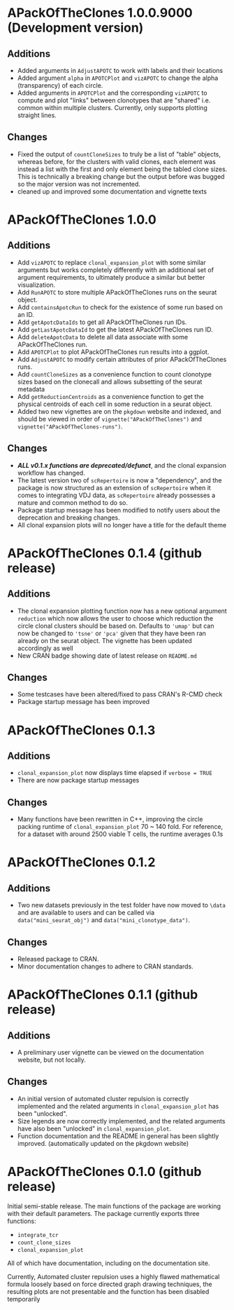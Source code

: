 # APackOfTheClones 1.0.0.9000 (Development version)

## Additions

- Added arguments in `AdjustAPOTC` to work with labels and their locations
- Added argument `alpha` in `APOTCPlot` and `vizAPOTC` to change the alpha (transparency) of each circle.
- Added arguments in `APOTCPlot` and the corresponding `vizAPOTC` to compute and plot "links" between clonotypes that are "shared" i.e. common within multiple clusters. Currently, only supports plotting straight lines.

## Changes

- Fixed the output of `countCloneSizes` to truly be a list of "table" objects, whereas before, for the clusters with valid clones, each element was instead a list with the first and only element being the tabled clone sizes. This is technically a breaking change but the output before was bugged so the major version was not incremented.
- cleaned up and improved some documentation and vignette texts

# APackOfTheClones 1.0.0

## Additions

- Add `vizAPOTC` to replace `clonal_expansion_plot` with some similar arguments but works completely differently with an additional set of argument requirements, to ultimately produce a similar but better visualization.
- Add `RunAPOTC` to store multiple APackOfTheClones runs on the seurat object.
- Add `containsApotcRun` to check for the existence of some run based on an ID.
- Add `getApotcDataIds` to get all APackOfTheClones run IDs.
- Add `getLastApotcDataId` to get the latest APackOfTheClones run ID.
- Add `deleteApotcData` to delete all data associate with some APackOfTheClones run.
- Add `APOTCPlot` to plot APackOfTheClones run results into a ggplot.
- Add `AdjustAPOTC` to modify certain attributes of prior APackOfTheClones runs.
- Add `countCloneSizes` as a convenience function to count clonotype sizes based on the clonecall and allows subsetting of the seurat metadata
- Add `getReductionCentroids` as a convenience function to get the physical centroids of each cell in some reduction in a seurat object.
- Added two new vignettes are on the `pkgdown` website and indexed, and should be viewed in order of `vignette("APackOfTheClones")` and `vignette("APackOfTheClones-runs")`.

## Changes

- ***ALL v0.1.x functions are deprecated/defunct***, and the clonal expansion workflow has changed.
- The latest version two of `scRepertoire` is now a "dependency", and the package is now structured as an extension of `scRepertoire` when it comes to integrating VDJ data, as `scRepertoire` already possesses a mature and common method to do so.
- Package startup message has been modified to notify users about the deprecation and breaking changes.
- All clonal expansion plots will no longer have a title for the default theme

# APackOfTheClones 0.1.4 (github release)

## Additions

- The clonal expansion plotting function now has a new optional argument `reduction` which now allows the user to choose which reduction the circle clonal clusters should be based on. Defaults to `'umap'` but can now be changed to `'tsne'` or `'pca'` given that they have been ran already on the seurat object. The vignette has been updated accordingly as well
- New CRAN badge showing date of latest release on `README.md`

## Changes

- Some testcases have been altered/fixed to pass CRAN's R-CMD check
- Package startup message has been improved

# APackOfTheClones 0.1.3

## Additions

- `clonal_expansion_plot` now displays time elapsed if `verbose = TRUE`
- There are now package startup messages

## Changes

- Many functions have been rewritten in C++, improving the circle packing runtime of `clonal_expansion_plot` 70 ~ 140 fold. For reference, for a dataset with around 2500 viable T cells, the runtime averages 0.1s

# APackOfTheClones 0.1.2

## Additions

- Two new datasets previously in the test folder have now moved to `\data` and are available to users and can be called via `data("mini_seurat_obj")` and `data("mini_clonotype_data")`.

## Changes

- Released package to CRAN.
- Minor documentation changes to adhere to CRAN standards.

# APackOfTheClones 0.1.1 (github release)

## Additions

- A preliminary user vignette can be viewed on the documentation website, but not locally.

## Changes

- An initial version of automated cluster repulsion is correctly implemented and the related arguments in `clonal_expansion_plot` has been "unlocked".
- Size legends are now correctly implemented, and the related arguments have also been "unlocked" in `clonal_expansion_plot`.
- Function documentation and the README in general has been slightly improved. (automatically updated on the pkgdown website)

# APackOfTheClones 0.1.0 (github release)

Initial semi-stable release. The main functions of the package are working with their default parameters. The package currently exports three functions:

- `integrate_tcr`
- `count_clone_sizes`
- `clonal_expansion_plot`

All of which have documentation, including on the documentation site.

Currently, Automated cluster repulsion uses a highly flawed mathematical formula loosely based on force directed graph drawing techniques, the resulting plots are not presentable and the function has been disabled temporarily
